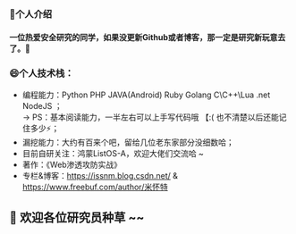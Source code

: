 ### 💬个人介绍

#### 一位热爱安全研究的同学，如果没更新Github或者博客，那一定是研究新玩意去了。🤔

### 😄个人技术栈：

+ 编程能力：Python PHP JAVA(Android) Ruby Golang C\C++\Lua .net NodeJS ；<br> 
-> PS：基本阅读能力，一半左右可以上手写代码哦 【:( 也不清楚以后还能记住多少⚡；
+ 漏挖能力：大约有百来个吧，留给几位老东家部分没细数哈；
+ 目前自研关注：鸿蒙ListOS-A，欢迎大佬们交流哈 ~
+ 著作：《Web渗透攻防实战》
+ 专栏&博客：https://issnm.blog.csdn.net/ & https://www.freebuf.com/author/米怀特

## 🌱 欢迎各位研究员种草 ~~

<!--
**SkyBlueEternal/SkyBlueEternal** is a ✨ _special_ ✨ repository because its `README.md` (this file) appears on your GitHub profile.

Here are some ideas to get you started:

- 🔭 I’m currently working on ...
- 🌱 I’m currently learning ...
- 👯 I’m looking to collaborate on ...
- 🤔 I’m looking for help with ...
- 💬 Ask me about ...
- 📫 How to reach me: ...
- 😄 Pronouns: ...
- ⚡ Fun fact: ...
-->
